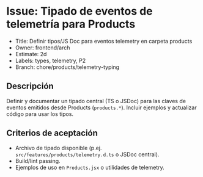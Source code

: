 # Issue: Tipado de eventos de telemetría para Products

- Title: Definir tipos/JS Doc para eventos telemetry en carpeta products
- Owner: frontend/arch
- Estimate: 2d
- Labels: types, telemetry, P2
- Branch: chore/products/telemetry-typing

## Descripción
Definir y documentar un tipado central (TS o JSDoc) para las claves de eventos emitidos desde Products (`products.*`). Incluir ejemplos y actualizar código para usar los tipos.

## Criterios de aceptación
- Archivo de tipado disponible (p.ej. `src/features/products/telemetry.d.ts` o JSDoc central).
- Build/lint passing.
- Ejemplos de uso en `Products.jsx` o utilidades de telemetry.
